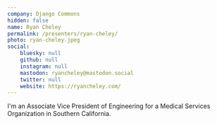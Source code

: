 ```yaml
---
company: Django Commons
hidden: false
name: Ryan Cheley
permalink: /presenters/ryan-cheley/
photo: ryan-cheley.jpeg
social:
    bluesky: null
    github: null
    instagram: null
    mastodon: ryancheley@mastodon.social
    twitter: null
    website: https://ryancheley.com/
---
```


I'm an Associate Vice President of Engineering for a Medical Services Organization in Southern California.
